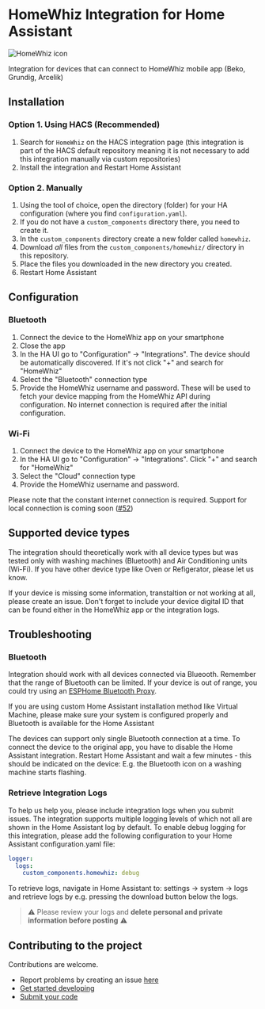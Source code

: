 # HomeWhiz Integration for Home Assistant

![HomeWhiz icon](./icons/icon.png)

Integration for devices that can connect to HomeWhiz mobile app (Beko, Grundig, Arcelik)

## Installation

### Option 1. Using HACS (Recommended)

1. Search for `HomeWhiz` on the HACS integration page (this integration is part of the HACS default repository meaning it is not necessary to add this integration manually via custom repositories)
2. Install the integration and Restart Home Assistant

### Option 2. Manually

1. Using the tool of choice, open the directory (folder) for your HA configuration (where you find `configuration.yaml`).
2. If you do not have a `custom_components` directory there, you need to create it.
3. In the `custom_components` directory create a new folder called `homewhiz`.
4. Download _all_ files from the `custom_components/homewhiz/` directory in this repository.
5. Place the files you downloaded in the new directory you created.
6. Restart Home Assistant

## Configuration

### Bluetooth 

1. Connect the device to the HomeWhiz app on your smartphone
2. Close the app
4. In the HA UI go to "Configuration" -> "Integrations". The device should be automatically discovered. If it's not click "+" and search for "HomeWhiz"
5. Select the "Bluetooth" connection type 
6. Provide the HomeWhiz username and password. These will be used to fetch your device mapping from the HomeWhiz API during configuration. No internet connection is required after the initial configuration. 

### Wi-Fi

1. Connect the device to the HomeWhiz app on your smartphone
4. In the HA UI go to "Configuration" -> "Integrations". Click "+" and search for "HomeWhiz"
5. Select the "Cloud" connection type 
6. Provide the HomeWhiz username and password.

Please note that the constant internet connection is required. Support for local connection is coming soon ([#52](https://github.com/rowysock/home-assistant-HomeWhiz/issues/52))

## Supported device types

The integration should theoretically work with all device types but was tested only with washing machines (Bluetooth) and Air Conditioning units (Wi-Fi). 
If you have other device type like Oven or Refigerator, please let us know.

If your device is missing some information, transtaltion or not working at all, please create an issue. 
Don't forget to include your device digital ID that can be found either in the HomeWhiz app or the integration logs. 

## Troubleshooting

### Bluetooth
Integration should work with all devices connected via Blueooth. Remember that the range of Bluetooth can be limited. If your device is out of range, you could try using an [ESPHome Bluetooth Proxy](https://esphome.github.io/bluetooth-proxies/).  

If you are using custom Home Assistant installation method like Virtual Machine, please make sure your system is configured properly and Bluetooth is available for the Home Assistant

The devices can support only single Bluetooth connection at a time.
To connect the device to the original app, you have to disable the Home Assistant integration. Restart Home Assistant and wait a few minutes - this should be indicated on the device: E.g. the Bluetooth icon on a washing machine starts flashing.

### Retrieve Integration Logs

To help us help you, please include integration logs when you submit issues. The integration supports multiple logging levels of which not all are shown in the Home Assistant log by default. To enable debug logging for this integration, please add the following configuration to your Home Assistant configuration.yaml file:
```yaml
logger:
  logs:
    custom_components.homewhiz: debug
```
To retrieve logs, navigate in Home Assistant to: settings -> system -> logs and retrieve logs by e.g. pressing the download button below the logs.  
> :warning: Please review your logs and **delete personal and private information before posting** :warning:

## Contributing to the project

Contributions are welcome. 
- Report problems by creating an issue [here](https://github.com/rowysock/home-assistant-HomeWhiz/issues)
- [Get started developing](./linux_dev.md)
- [Submit your code](https://github.com/rowysock/home-assistant-HomeWhiz/pulls)
